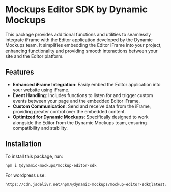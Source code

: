# Mockups Editor SDK by Dynamic Mockups

This package provides additional functions and utilities to seamlessly integrate iFrame with the Editor application developed by the Dynamic Mockups team. It simplifies embedding the Editor iFrame into your project, enhancing functionality and providing smooth interactions between your site and the Editor platform.

## Features

- **Enhanced iFrame Integration**: Easily embed the Editor application into your website using iFrame.
- **Event Handling**: Includes functions to listen for and trigger custom events between your page and the embedded Editor iFrame.
- **Custom Communication**: Send and receive data from the iFrame, providing greater control over the embedded content.
- **Optimized for Dynamic Mockups**: Specifically designed to work alongside the Editor from the Dynamic Mockups team, ensuring compatibility and stability.

## Installation

To install this package, run:

```bash
npm i @dynamic-mockups/mockup-editor-sdk
```

For wordpress use:

```bash
https://cdn.jsdelivr.net/npm/@dynamic-mockups/mockup-editor-sdk@latest/index.js
```
